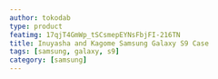 ```yaml
---
author: tokodab
type: product
featimg: 17qjT4GmWp_tSCsmepEYNsFbjFI-216TN
title: Inuyasha and Kagome Samsung Galaxy S9 Case
tags: [samsung, galaxy, s9]
category: [samsung]
---
```


